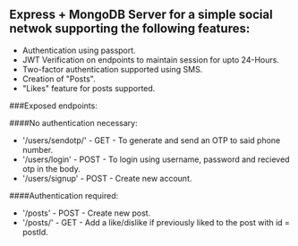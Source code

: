 ## Express + MongoDB Server for a simple social netwok supporting the following features:

  - Authentication using passport.
  - JWT Verification on endpoints to maintain session for upto 24-Hours.
  - Two-factor authentication supported using SMS.
  - Creation of "Posts".
  - "Likes" feature for posts supported.
  
###Exposed endpoints:

####No authentication necessary:
  - '/users/sendotp/<phone number>' - GET - To generate and send an OTP to said phone number.
  - '/users/login' - POST - To login using username, password and recieved otp in the body.
  - '/users/signup' - POST - Create new account.
  
####Authentication required:
  - '/posts' - POST - Create new post.
  - '/posts/<postId>' - GET - Add a like/dislike if previously liked to the post with id = postId.
  
